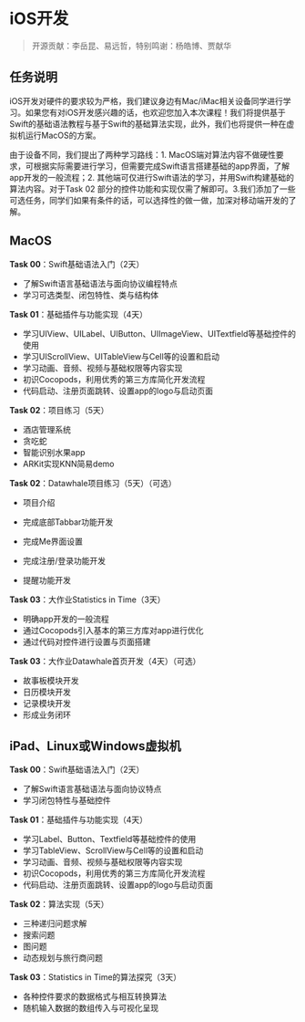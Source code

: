 # iOS开发

> 开源贡献：李岳昆、易远哲，特别鸣谢：杨皓博、贾献华

##  任务说明

iOS开发对硬件的要求较为严格，我们建议身边有Mac/iMac相关设备同学进行学习。如果您有对iOS开发感兴趣的话，也欢迎您加入本次课程！我们将提供基于Swift的基础语法教程与基于Swift的基础算法实现，此外，我们也将提供一种在虚拟机运行MacOS的方案。

由于设备不同，我们提出了两种学习路线：1. MacOS端对算法内容不做硬性要求，可根据实际需要进行学习，但需要完成Swift语言搭建基础的app界面，了解app开发的一般流程；2. 其他端可仅进行Swift语法的学习，并用Swift构建基础的算法内容。对于Task 02 部分的控件功能和实现仅需了解即可。3.我们添加了一些可选任务，同学们如果有条件的话，可以选择性的做一做，加深对移动端开发的了解。

## MacOS 

**Task 00**：Swift基础语法入门（2天）

- 了解Swift语言基础语法与面向协议编程特点
- 学习可选类型、闭包特性、类与结构体

**Task 01**：基础插件与功能实现（4天）

- 学习UIView、UILabel、UIButton、UIImageView、UITextfield等基础控件的使用
- 学习UIScrollView、UITableView与Cell等的设置和启动
- 学习动画、音频、视频与基础权限等内容实现
- 初识Cocopods，利用优秀的第三方库简化开发流程
- 代码启动、注册页面跳转、设置app的logo与启动页面

**Task 02**：项目练习（5天）

- 酒店管理系统
- 贪吃蛇
- 智能识别水果app
- ARKit实现KNN简易demo

**Task 02**：Datawhale项目练习（5天）（可选）

- 项目介绍

- 完成底部Tabbar功能开发
- 完成Me界面设置
- 完成注册/登录功能开发
- 提醒功能开发

**Task 03**：大作业Statistics in Time（3天）

- 明确app开发的一般流程
- 通过Cocopods引入基本的第三方库对app进行优化
- 通过代码对控件进行设置与页面搭建

**Task 03**：大作业Datawhale首页开发（4天）（可选）

- 故事板模块开发
- 日历模块开发
- 记录模块开发
- 形成业务闭环

## iPad、Linux或Windows虚拟机

**Task 00**：Swift基础语法入门（2天）

- 了解Swift语言基础语法与面向协议特点
- 学习闭包特性与基础控件

**Task 01**：基础插件与功能实现（4天）

- 学习Label、Button、Textfield等基础控件的使用
- 学习TableView、ScrollView与Cell等的设置和启动
- 学习动画、音频、视频与基础权限等内容实现
- 初识Cocopods，利用优秀的第三方库简化开发流程
- 代码启动、注册页面跳转、设置app的logo与启动页面

**Task 02**：算法实现（5天）

- 三种递归问题求解
- 搜索问题
- 图问题
- 动态规划与旅行商问题

**Task 03**：Statistics in Time的算法探究（3天）

- 各种控件要求的数据格式与相互转换算法
- 随机输入数据的数组传入与可视化呈现
